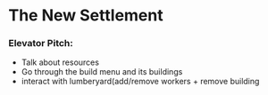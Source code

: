 # The New Settlement
 
### Elevator Pitch:
* Talk about resources
* Go through the build menu and its buildings
* interact with lumberyard(add/remove workers + remove building
